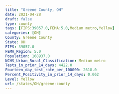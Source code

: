 ```yaml
---
title: "Greene County, OH"
date: 2021-04-28
draft: false
type: county
tags: [FIPS:39057.0,FEMA:5.0,Medium metro,Yellow]
categories: [OH]
County: Greene County
State: OH
FIPS: 39057.0
FEMA_Region: 5.0
Population: 168937.0
NCHS_Urban_Rural_Classification: Medium metro
Tests_in_prior_14_days: 4422.0
Fourteen_day_test_rate_per_100000: 2618.0
Percent_Positivity_in_prior_14_days: 0.062
Level: Yellow
url: /states/OH/greene-county
---
```



